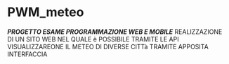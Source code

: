 # PWM_meteo

***PROGETTO ESAME PROGRAMMAZIONE WEB E MOBILE***
REALIZZAZIONE DI UN SITO WEB NEL QUALE è POSSIBILE TRAMITE LE API 
VISUALIZZAREONE IL METEO DI DIVERSE CITTà TRAMITE APPOSITA INTERFACCIA
